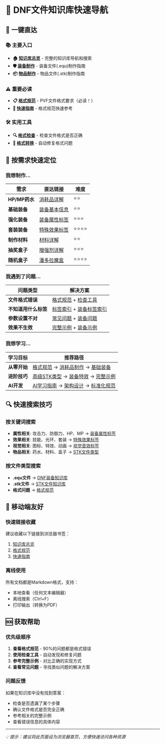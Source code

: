 # 🧭 DNF文件知识库快速导航

## 🚀 一键直达

### 📚 主要入口
- **🏠 [知识库总览](DNF文件知识库总览.md)** - 完整的知识库导航和搜索
- **🛡️ [装备制作](DNF装备文件知识库/README.md)** - 装备文件(.equ)制作指南
- **📦 [物品制作](STK文件知识库/README.md)** - 物品文件(.stk)制作指南

### ⚠️ 重要必读
- **📋 [格式规范](STK文件知识库/07-格式规范/PVF文件格式规范.md)** - PVF文件格式要求（必读！）
- **🚀 [快速指南](STK文件知识库/07-格式规范/快速使用指南.md)** - 格式规范快速参考

### 🛠️ 实用工具
- **🔍 [格式检查](STK文件知识库/07-格式规范/PVF格式检查工具.py)** - 检查文件格式是否正确
- **🔄 [格式转换](STK文件知识库/07-格式规范/PVF格式转换工具.py)** - 自动修复格式问题

## 🎯 按需求快速定位

### 我想制作...

| 需求 | 直达链接 | 难度 |
|------|----------|------|
| **HP/MP药水** | [消耗品详解](STK文件知识库/01-基础STK类型/消耗品详解.md) | ⭐⭐ |
| **基础装备** | [装备基本信息](DNF装备文件知识库/01-基本信息标签/装备基本信息标签详解.md) | ⭐⭐ |
| **强化装备** | [装备属性标签](DNF装备文件知识库/02-属性标签/装备属性标签详解.md) | ⭐⭐⭐ |
| **套装装备** | [特殊效果标签](DNF装备文件知识库/03-特殊效果标签/特殊效果标签详解.md) | ⭐⭐⭐⭐ |
| **制作材料** | [材料详解](STK文件知识库/01-基础STK类型/材料详解.md) | ⭐⭐ |
| **抽奖盒子** | [增强剂详解](STK文件知识库/02-高级STK类型/增强剂详解.md) | ⭐⭐⭐ |
| **随机盒子** | [潘多拉魔盒](STK文件知识库/02-高级STK类型/潘多拉魔盒详解.md) | ⭐⭐⭐⭐ |

### 我遇到了问题...

| 问题类型 | 解决方案 | 
|----------|----------|
| **文件格式错误** | [格式规范](STK文件知识库/07-格式规范/PVF文件格式规范.md) + [检查工具](STK文件知识库/07-格式规范/PVF格式检查工具.py) |
| **不知道用什么标签** | [标签索引](STK文件知识库/03-标签索引/基础标签索引.md) + [装备标签索引](DNF装备文件知识库/06-实用工具/标签快速索引表.md) |
| **参数设置不对** | [常见问题](STK文件知识库/06-常见问题/常见问题解答.md) + [装备问题](DNF装备文件知识库/07-实际示例/常见问题解答.md) |
| **效果不生效** | [完整示例](STK文件知识库/05-实际示例/完整STK示例.md) + [装备示例](DNF装备文件知识库/07-实际示例/完整装备示例.md) |

### 我想学习...

| 学习目标 | 推荐路径 |
|----------|----------|
| **从零开始** | [格式规范](STK文件知识库/07-格式规范/PVF文件格式规范.md) → [消耗品制作](STK文件知识库/01-基础STK类型/消耗品详解.md) → [基础装备](DNF装备文件知识库/01-基本信息标签/装备基本信息标签详解.md) |
| **进阶技巧** | [高级STK类型](STK文件知识库/02-高级STK类型/) → [装备特效](DNF装备文件知识库/03-特殊效果标签/) → [完整示例](STK文件知识库/05-实际示例/) |
| **AI开发** | [AI学习指南](AI学习优化指南.md) → [架构设计](知识库架构设计.md) → [标准化规范](文档标准化规范.md) |

## 🔍 快速搜索技巧

### 按关键词搜索
- **属性相关**: 攻击力、防御力、HP、MP → [装备属性标签](DNF装备文件知识库/02-属性标签/)
- **效果相关**: 技能、光环、套装 → [特殊效果标签](DNF装备文件知识库/03-特殊效果标签/)
- **视觉相关**: 图标、特效、动画 → [视觉音效标签](DNF装备文件知识库/04-视觉音效标签/)
- **物品相关**: 药水、材料、盒子 → [STK文件类型](STK文件知识库/)

### 按文件类型搜索
- **.equ文件** → [DNF装备知识库](DNF装备文件知识库/)
- **.stk文件** → [STK文件知识库](STK文件知识库/)
- **格式问题** → [格式规范](STK文件知识库/07-格式规范/)

## 📱 移动端友好

### 快速链接收藏
建议收藏以下链接到浏览器书签：
1. [知识库总览](DNF文件知识库总览.md)
2. [格式规范](STK文件知识库/07-格式规范/PVF文件格式规范.md)
3. [快速指南](STK文件知识库/07-格式规范/快速使用指南.md)

### 离线使用
所有文档都是Markdown格式，支持：
- 本地查看（任何文本编辑器）
- 离线搜索（Ctrl+F）
- 打印输出（转换为PDF）

## 🆘 获取帮助

### 优先级顺序
1. **查看格式规范** - 90%的问题都是格式错误
2. **使用检查工具** - 自动发现和修复问题
3. **参考完整示例** - 对比正确的实现方式
4. **查看常见问题** - 寻找类似问题的解决方案

### 问题反馈
如果在知识库中没有找到答案：
- 检查是否遗漏了某个步骤
- 确认文件格式是否完全正确
- 参考相关的完整示例
- 查看错误信息的具体内容

---

*💡 提示：建议将此页面设为浏览器首页，方便快速访问各种资源*